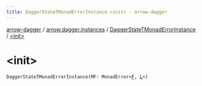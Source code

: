 ```yaml
---
title: DaggerStateTMonadErrorInstance.<init> - arrow-dagger
---
```


[arrow-dagger](../../index.html) / [arrow.dagger.instances](../index.html) / [DaggerStateTMonadErrorInstance](index.html) / [&lt;init&gt;](./-init-.html)

# &lt;init&gt;

`DaggerStateTMonadErrorInstance(MF: MonadError<`[`F`](index.html#F)`, `[`L`](index.html#L)`>)`